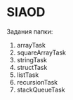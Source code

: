 # SIAOD
Задания папки:
1) arrayTask
2) squareArrayTask
3) stringTask
4) structTask
5) listTask
6) recursionTask
7) stackQueueTask
